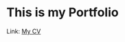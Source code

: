 # This is my Portfolio
Link: <a href="https://heyday1515.github.io/Portfolio" target="_blank" >My CV</a>
